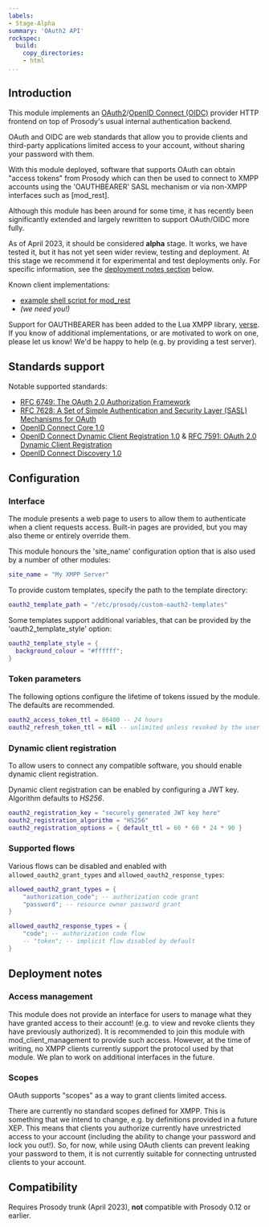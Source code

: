 ```yaml
---
labels:
- Stage-Alpha
summary: 'OAuth2 API'
rockspec:
  build:
    copy_directories:
    - html
...
```


## Introduction

This module implements an [OAuth2](https://oauth.net/2/)/[OpenID Connect
(OIDC)](https://openid.net/connect/) provider HTTP frontend on top of
Prosody's usual internal authentication backend.

OAuth and OIDC are web standards that allow you to provide clients and
third-party applications limited access to your account, without sharing your
password with them.

With this module deployed, software that supports OAuth can obtain "access
tokens" from Prosody which can then be used to connect to XMPP accounts using
the 'OAUTHBEARER' SASL mechanism or via non-XMPP interfaces such as [mod_rest].

Although this module has been around for some time, it has recently been
significantly extended and largely rewritten to support OAuth/OIDC more fully.

As of April 2023, it should be considered **alpha** stage. It works, we have
tested it, but it has not yet seen wider review, testing and deployment. At
this stage we recommend it for experimental and test deployments only. For
specific information, see the [deployment notes section](#deployment-notes)
below.

Known client implementations:

-   [example shell script for mod_rest](https://hg.prosody.im/prosody-modules/file/tip/mod_rest/example/rest.sh)
-   *(we need you!)*

Support for OAUTHBEARER has been added to the Lua XMPP library, [verse](https://code.matthewwild.co.uk/verse).
If you know of additional implementations, or are motivated to work on one,
please let us know! We'd be happy to help (e.g. by providing a test server).

## Standards support

Notable supported standards:

- [RFC 6749: The OAuth 2.0 Authorization Framework](https://www.rfc-editor.org/rfc/rfc6749)
- [RFC 7628: A Set of Simple Authentication and Security Layer (SASL) Mechanisms for OAuth](https://www.rfc-editor.org/rfc/rfc7628)
- [OpenID Connect Core 1.0](https://openid.net/specs/openid-connect-core-1_0.html)
- [OpenID Connect Dynamic Client Registration 1.0](https://openid.net/specs/openid-connect-registration-1_0.html) & [RFC 7591: OAuth 2.0 Dynamic Client Registration](https://www.rfc-editor.org/rfc/rfc7591.html)
- [OpenID Connect Discovery 1.0](https://openid.net/specs/openid-connect-discovery-1_0.html)

## Configuration

### Interface

The module presents a web page to users to allow them to authenticate when
a client requests access. Built-in pages are provided, but you may also theme
or entirely override them.

This module honours the 'site_name' configuration option that is also used by
a number of other modules:

```lua
site_name = "My XMPP Server"
```

To provide custom templates, specify the path to the template directory:

```lua
oauth2_template_path = "/etc/prosody/custom-oauth2-templates"
```

Some templates support additional variables, that can be provided by the
'oauth2_template_style' option:

```lua
oauth2_template_style = {
  background_colour = "#ffffff";
}
```

### Token parameters

The following options configure the lifetime of tokens issued by the module.
The defaults are recommended.

```lua
oauth2_access_token_ttl = 86400 -- 24 hours
oauth2_refresh_token_ttl = nil -- unlimited unless revoked by the user
```

### Dynamic client registration

To allow users to connect any compatible software, you should enable dynamic
client registration.

Dynamic client registration can be enabled by configuring a JWT key. Algorithm
defaults to *HS256*.

```lua
oauth2_registration_key = "securely generated JWT key here"
oauth2_registration_algorithm = "HS256"
oauth2_registration_options = { default_ttl = 60 * 60 * 24 * 90 }
```

### Supported flows

Various flows can be disabled and enabled with
`allowed_oauth2_grant_types` and `allowed_oauth2_response_types`:

```lua
allowed_oauth2_grant_types = {
	"authorization_code"; -- authorization code grant
	"password"; -- resource owner password grant
}

allowed_oauth2_response_types = {
	"code"; -- authorization code flow
    -- "token"; -- implicit flow disabled by default
}
```

## Deployment notes

### Access management

This module does not provide an interface for users to manage what they have
granted access to their account! (e.g. to view and revoke clients they have
previously authorized). It is recommended to join this module with
mod_client_management to provide such access. However, at the time of writing,
no XMPP clients currently support the protocol used by that module. We plan to
work on additional interfaces in the future.

### Scopes

OAuth supports "scopes" as a way to grant clients limited access.

There are currently no standard scopes defined for XMPP. This is something
that we intend to change, e.g. by definitions provided in a future XEP. This
means that clients you authorize currently have unrestricted access to your
account (including the ability to change your password and lock you out!). So,
for now, while using OAuth clients can prevent leaking your password to them,
it is not currently suitable for connecting untrusted clients to your account.

## Compatibility

Requires Prosody trunk (April 2023), **not** compatible with Prosody 0.12 or
earlier.
